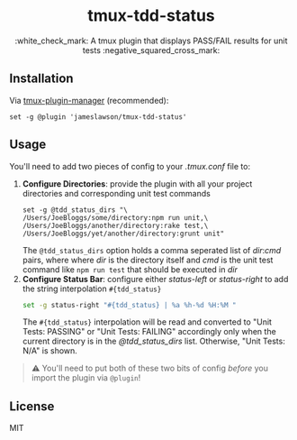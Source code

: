 <h1 align="center">tmux-tdd-status</h1>
<p align="center">
  :white_check_mark: A tmux plugin that displays PASS/FAIL results for unit tests :negative_squared_cross_mark:	  <br>
</p>

## Installation

Via [tmux-plugin-manager](https://github.com/tmux-plugins/tpm) (recommended):
```
set -g @plugin 'jameslawson/tmux-tdd-status'
```

## Usage

You'll need to add two pieces of config to your *.tmux.conf* file to:
1. **Configure Directories**: provide the plugin with all your project directories and corresponding unit test commands
    ```
    set -g @tdd_status_dirs "\
    /Users/JoeBloggs/some/directory:npm run unit,\
    /Users/JoeBloggs/another/directory:rake test,\
    /Users/JoeBloggs/yet/another/directory:grunt unit"
    ```
    The `@tdd_status_dirs` option holds a comma seperated list of *dir*:*cmd* pairs, where 
    where *dir* is the directory itself and *cmd* is the unit test command 
    like `npm run test` that should be executed in *dir*
2. **Configure Status Bar**: configure either *status-left* or *status-right* to add the string interpolation `#{tdd_status}`
    ```bash
    set -g status-right "#{tdd_status} | %a %h-%d %H:%M "
    ```
    The `#{tdd_status}` interpolation will be read and converted to "Unit Tests: PASSING" or "Unit Tests: FAILING" accordingly
    only when the current directory is in the *\@tdd_status_dirs* list. Otherwise, "Unit Tests: N/A" is shown.

> :warning: You'll need to put both of these two bits of config *before* you import the plugin via `@plugin`!



## License

MIT
